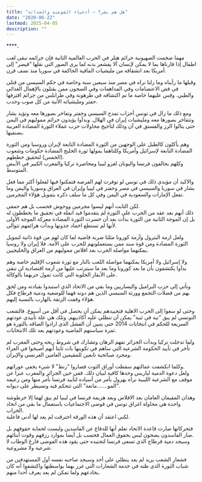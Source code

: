 ```yaml
---
title: "هل هم بشر؟ – أدعياء القومية والحداثة"
date: "2020-06-22"
lastmod: 2025-04-05
description: ""
---
```

****،

مهما ضخمت الصهيونية جرائم هتلر في الحرب العالمية الثانية فإن جرائمه تبقى لعب اطفال إذا قارناها بما لا يمكن لإنسان ألا يقشعر بدنه لما يرى الصور التي نقلها “قيصر” إلى أمريكا بعد انشقاقه من مليشيات المافية الحاكمة في سوريا منذ نصف قرن.

وقبلها ما رأيناه وما زلنا نراه في مصر منذ سبعين سنة وخاصة في حكم السيسي من قتلى في فض الاعتصامات وفي المداهمات وفي السجون ممن يقتلون بالإهمال الغذائي والطبي. وقس عليهما خاصة ما تم اكتشافه في طرهونة وفي طرابلس من جرائم اقترفها حفتر ومليشياته الآتية من كل صوب وحدب.

ومع ذلك ما زال في تونس أحزاب تمدح السيسي وحفتر وتفاخر بصورها معه وتؤيد بشار وتتفاخر بصورها معه ومليشيات إيران في الهلال. وبدأوا يؤيدون جرائم مموليهم في اليمن حتى ينالوا الرز والفستق في آن وذلك لتأجيج محاولات حرب عملاء الثورة المضادة العربية بصنفيها.

وهم يأكلون كالطبل على الوجهين من الثورة المضادة التابعة لإيران وروسيا ومن الثورة المضادة التابعة لإسرائيل وأمريكا وكلتاهما يمولها ثورة الخليج المضادة حكومات وشعوب (الخمس) لتحقيق خططهم.   
وكلهم يحالفون فرنسا واليونان لغزو ليبيا ومحاصرة تركيا والمغرب الكبير في الأبيض المتوسط.

والاكيد أن مؤيدي ذلك في تونس لو توفرت لهم الفرصة فتمكنوا فيها لفعلوا أكثر مما فعل بشار في سوريا والسيسي في مصر وحفتر في ليبيا وإيران في العراق وسوريا واليمن وما تفعل الإمارات والسعودية في اليمن وفي كل ما سلف ذكره بتمويل هؤلاء المجرمين.

لكن الثابت أنهم ليسوا مجرمين ووحوش فحسب بل هم حمقى.   
ذلك أنهم بعد عقد من الحرب على الثورة لم يتقدموا قيد انملة في تحقيق ما يخططون له بل إن الموجة الثانية من الثورة بدأت بعد أن خسرت الثورة المضادة معركة الموجة الأولى لأنها لم تستطع اخماد جذوتها وبدأت هزائمهم تتوالى.

ولعل ازمة البترول وأزمة كورونا مثلتا ضربة قاضية لما كان لهم من قوة ذاتية لتمويل الثورة المضادة ومن قوة سند ممن يستعملونهم للحرب على الأمة. فلا إيران ولا روسيا يمكنهما مواصلة الحرب بعد افلاس مموليهم من العراق والخليجيين.

ولا إسرائيل ولا أمريكا يمكنهما مواصلة اللعب بالنار مع ثورة شعوب الإقليم خاصة وهم بدأوا يكتشفون بأن ما بعد كورونا وما بعد ما سيترتب عليها من أزمة اقتصادية لن تبقي على الأبقار الحلوبة التي كانت تمول حربهما بالوكالة.

ونأتي إلى حزب البراميل واليساريين وما بقي من الاتحاد الذي استبدوا بقيادته ومن لحق بهم من فضلات التجمع وورثة السبسي الذين هم دونه فهما للوضعية ودمية قرطاج فكل هؤلاء وقفت الزنقة بالهارب بالنسبة إليهم.

وحتى لو سعوا إلى الحرب الاهلية فتحييدهم يمكن أن يحصل في أقل من أسبوع. فالشعب التونسي لم يبق “نية في ثنية” يمكن أن تنطلي عليه أكاذيبهم. وتلك هي علة تأييدي عودتهم السريعة للحكم في انتخابات 2014 حتى يتبين أن الفشل الذي ارادوا الصاقه بالثورة هو ثمرة سياستهم الماضية وعودتهم بعد تلك الانتخابات.

ولما تدخلت تركيا وبدأت الجزائر تفهم الرهان وتشارك في شروط ربحه وحتى المغرب لم تأخر في تأييد الحكومة الشرعية التي ساهم في تكوينها بات ثابتا أنهم أصبحوا في العراء ومجرد صبائحية تابعين للمقيمين العامين الفرنسي والإيران.

وكلما انكشفت عمالتهم سقطت أوراق التوت فصاروا “زنط” لا شيء يخفي عوراتهم.   
ولعل دعوة الدمية لباريس وحدها كافية لبيان ذلك. ففي حين الجزائر والمغرب عبرا عن موقف مع الشرعية الليبية نراه يهرول بأمر من أسياده لتأييد فرنسا بأمر منها ومن زعيمة “المو…….مانعة” التي تتحكم فيه وتسيطر على ديوانه.

وهذان المقيمان العامان بعد الافلاس وبعد هزيمة فرنسا في ليبيا لم يبق لهما إلا خرطوشة واحدة هي محاولة اغراق تونس في فوضى الاجتماعيات باستعمال ما بقي من اتحاد الخراب.   
لكني اعتقد أن هذه الورقة احترقت لم يعد لها أدنى فاعلية.

فتحركاتها صارت قاعدة الاتحاد تعلم أنها للدفاع عن الفاسدين وليست لحماية حقوقهم بل صار الفاسدون يضحون ليس بحقوق العمال فحسب بل أيضا بموارد رزقهم وقوت أبنائهم.   
وسيجد دمية قرطاج الذي تسعى فرنسا لتجنيده حتى يقود هذه الفوضى فارغ الوطاب لا شرعية ولا مشروعية.

فشعار الشعب يريد لم يعد ينطلي على أحد وسيجد صاحبه نفسه أول المستهدفين من شباب الثورة الذي ظنه في خدمة الشعارات التي غرر بهما بواسطتها واكتشفوا أنه كان يخادعهم ولما تمكن لم يعد يعرف أحدا منهم.

###
